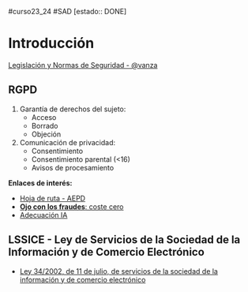   #curso23_24 #SAD [estado:: DONE] 

# Introducción
  [Legislación y Normas de Seguridad - @vanza](https://luiscastelar.duckdns.org/2023/assets/SAD/Tema_7_Legislacion_y_normas_de_seguridad.pdf)

## RGPD
1. Garantía de derechos del sujeto:
   + Acceso
   + Borrado
   + Objeción
2. Comunicación de privacidad:
   + Consentimiento
   + Consentimiento parental (<16)
   + Avisos de procesamiento

**Enlaces de interés:**
+ [Hoja de ruta - AEPD](https://www.aepd.es/documento/hoja-de-ruta.pdf)
+ [**Ojo con los fraudes**: coste cero](https://www.aepd.es/documento/coste-cero.pdf)
+ [Adecuación IA](https://www.aepd.es/sites/default/files/2020-02/adecuacion-rgpd-ia.pdf)


## LSSICE - Ley de Servicios de la Sociedad de la Información y de Comercio Electrónico

+ [Ley 34/2002, de 11 de julio, de servicios de la sociedad de la información y de comercio electrónico](https://noticias.juridicas.com/base_datos/Admin/l34-2002.html)